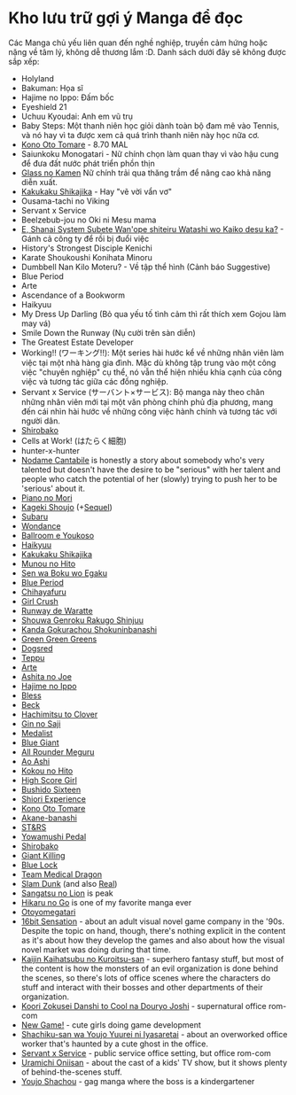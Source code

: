# Kho lưu trữ gợi ý Manga để đọc

Các Manga chủ yếu liên quan đến nghề nghiệp, truyền cảm hứng hoặc nặng về tâm lý, không dễ thương lắm :D. Danh sách dưới đây sẽ không được sắp xếp:

- Holyland
- Bakuman: Họa sĩ
- Hajime no Ippo: Đấm bốc
- Eyeshield 21
- Uchuu Kyoudai: Anh em vũ trụ
- Baby Steps: Một thanh niên học giỏi dành toàn bộ đam mê vào Tennis, và nó hay vì ta được xem cả quá trình thanh niên này học nữa cơ.
- [Kono Oto Tomare](https://myanimelist.net/manga/45143/Kono_Oto_Tomare) - 8.70 MAL
- Saiunkoku Monogatari - Nữ chính chọn làm quan thay vì vào hậu cung để đưa đất nước phát triển phồn thịn
- [Glass no Kamen](https://myanimelist.net/manga/1469/Glass_no_Kamen) Nữ chính trải qua thăng trầm để nâng cao khả năng diễn xuất.
- [Kakukaku Shikajika]() - Hay "vẽ vời vẩn vơ"
- Ousama-tachi no Viking 
- Servant x Service
- Beelzebub-jou no Oki ni Mesu mama
- [E, Shanai System Subete Wan'ope shiteiru Watashi wo Kaiko desu ka?]() - Gánh cả công ty để rồi bị đuổi việc
- History's Strongest Disciple Kenichi
- Karate Shoukoushi Konihata Minoru
- Dumbbell Nan Kilo Moteru? - Về tập thể hình (Cảnh báo Suggestive)
-   Blue Period
-   Arte
-   Ascendance of a Bookworm
-   Haikyuu
-   My Dress Up Darling (Bỏ qua yếu tố tình cảm thì rất thích xem Gojou làm may vá)
-   Smile Down the Runway (Nụ cười trên sàn diễn)
-   The Greatest Estate Developer
- Working!! (ワーキング!!): Một series hài hước kể về những nhân viên làm việc tại một nhà hàng gia đình. Mặc dù không tập trung vào một công việc "chuyên nghiệp" cụ thể, nó vẫn thể hiện nhiều khía cạnh của công việc và tương tác giữa các đồng nghiệp.
- Servant x Service (サーバント×サービス): Bộ manga này theo chân những nhân viên mới tại một văn phòng chính phủ địa phương, mang đến cái nhìn hài hước về những công việc hành chính và tương tác với người dân.
- [Shirobako](https://en.wikipedia.org/wiki/Shirobako)
- Cells at Work! (はたらく細胞)
- hunter-x-hunter
- [Nodame Cantabile](https://myanimelist.net/manga/419/) is honestly a story about somebody who's very talented but doesn't have the desire to be "serious" with her talent and people who catch the potential of her (slowly) trying to push her to be 'serious' about it.
- [Piano no Mori](https://myanimelist.net/manga/2895/)
- [Kageki Shoujo](https://myanimelist.net/manga/86204/) (+[Sequel](https://myanimelist.net/manga/94251/))
- [Subaru](https://myanimelist.net/manga/6888/)
- [Wondance](https://myanimelist.net/manga/127120/)
- [Ballroom e Youkoso](https://myanimelist.net/manga/48347/)
- [Haikyuu](https://myanimelist.net/manga/35243/)
- [Kakukaku Shikajika](https://myanimelist.net/manga/44307/)
- [Munou no Hito](https://myanimelist.net/manga/19969/)
- [Sen wa Boku wo Egaku](https://myanimelist.net/manga/120465/)
- [Blue Period](https://myanimelist.net/manga/107931/)
- [Chihayafuru](https://myanimelist.net/manga/13245/)
- [Girl Crush](https://myanimelist.net/manga/142097/)
- [Runway de Waratte](https://myanimelist.net/manga/108696/)
- [Shouwa Genroku Rakugo Shinjuu](https://myanimelist.net/manga/26704/)
- [Kanda Gokurachou Shokuninbanashi](https://myanimelist.net/manga/163845/)
- [Green Green Greens](https://myanimelist.net/manga/164790/)
- [Dogsred](https://myanimelist.net/manga/160828/)
- [Teppu](https://myanimelist.net/manga/11366/)
- [Arte](https://myanimelist.net/manga/75929/)
- [Ashita no Joe](https://myanimelist.net/manga/1303/)
- [Hajime no Ippo](https://myanimelist.net/manga/7/)
- [Bless](https://myanimelist.net/manga/143969/)
- [Beck](https://myanimelist.net/manga/145/)
- [Hachimitsu to Clover](https://myanimelist.net/manga/1009/)
- [Gin no Saji](https://myanimelist.net/manga/25096/)
- [Medalist](https://myanimelist.net/manga/129621/)
- [Blue Giant](https://myanimelist.net/manga/85719/)
- [All Rounder Meguru](https://myanimelist.net/manga/14090/)
- [Ao Ashi](https://myanimelist.net/manga/102256/)
- [Kokou no Hito](https://myanimelist.net/manga/7375/)
- [High Score Girl](https://myanimelist.net/manga/44501/)
- [Bushido Sixteen](https://myanimelist.net/manga/15086/)
- [Shiori Experience](https://myanimelist.net/manga/87397/)
- [Kono Oto Tomare](https://myanimelist.net/manga/45143/)
- [Akane-banashi](https://myanimelist.net/manga/144034/)
- [ST&RS](https://myanimelist.net/manga/26570/)
- [Yowamushi Pedal](https://myanimelist.net/manga/23627/)
- [Shirobako](https://myanimelist.net/manga/80441/)
- [Giant Killing](https://myanimelist.net/manga/13897/)
- [Blue Lock](https://myanimelist.net/manga/114745/)
- [Team Medical Dragon](https://myanimelist.net/manga/1297/)
- [Slam Dunk](https://myanimelist.net/manga/51/) (and also [Real](https://myanimelist.net/manga/657/))
- [Sangatsu no Lion](https://myanimelist.net/manga/1224/) is peak
- [Hikaru no Go](https://myanimelist.net/manga/20/) is one of my favorite manga ever
- [Otoyomegatari](https://myanimelist.net/manga/11514/)
- [16bit Sensation]() - about an adult visual novel game company in the '90s. Despite the topic on hand, though, there's nothing explicit in the content as it's about how they develop the games and also about how the visual novel market was doing during that time.
- [Kaijin Kaihatsubu no Kuroitsu-san]() - superhero fantasy stuff, but most of the content is how the monsters of an evil organization is done behind the scenes, so there's lots of office scenes where the characters do stuff and interact with their bosses and other departments of their organization.
- [Koori Zokusei Danshi to Cool na Douryo Joshi]() - supernatural office rom-com
- [New Game!]() - cute girls doing game development
- [Shachiku-san wa Youjo Yuurei ni Iyasaretai]() - about an overworked office worker that's haunted by a cute ghost in the office.
- [Servant x Service]() - public service office setting, but office rom-com
- [Uramichi Oniisan]() - about the cast of a kids' TV show, but it shows plenty of behind-the-scenes stuff.
- [Youjo Shachou]() - gag manga where the boss is a kindergartener
